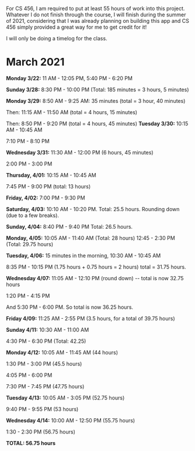 For CS 456, I am required to put at least 55 hours of work into this project. Whatever I do not finish through the course, I will finish during the summer of 2021, considering that I was already planning on building this app and CS 456 simply provided a great way for me to get credit for it!

I will only be doing a timelog for the class. 

# March 2021
**Monday 3/22:** 11 AM - 12:05 PM, 5:40 PM - 6:20 PM

**Sunday 3/28:** 8:30 PM - 10:00 PM (Total: 185 minutes = 3 hours, 5 minutes)

**Monday 3/29:** 8:50 AM - 9:25 AM: 35 minutes (total = 3 hour, 40 minutes)

Then: 11:15 AM - 11:50 AM (total = 4 hours, 15 minutes)

Then: 8:50 PM - 9:20 PM (total = 4 hours, 45 minutes)
**Tuesday 3/30:** 10:15 AM - 10:45 AM

7:10 PM - 8:10 PM

**Wednesday 3/31:** 11:30 AM - 12:00 PM (6 hours, 45 minutes)

2:00 PM - 3:00 PM

**Thursday, 4/01:** 10:15 AM - 10:45 AM

7:45 PM - 9:00 PM (total: 13 hours)

**Friday, 4/02:** 7:00 PM - 9:30 PM

**Saturday, 4/03:** 10:10 AM - 10:20 PM. Total: 25.5 hours. Rounding down (due to a few breaks).

**Sunday, 4/04:** 8:40 PM - 9:40 PM Total: 26.5 hours.

**Monday, 4/05:** 10:05 AM - 11:40 AM (Total: 28 hours)
12:45 - 2:30 PM (Total: 29.75 hours) 

**Tuesday, 4/06:** 15 minutes in the morning, 10:30 AM - 10:45 AM

8:35 PM - 10:15 PM (1.75 hours + 0.75 hours = 2 hours) total = 31.75 hours. 

**Wednesday 4/07:** 11:05 AM - 12:10 PM (round down) -- total is now 32.75 hours

1:20 PM - 4:15 PM

And 5:30 PM - 6:00 PM. So total is now 36.25 hours. 

**Friday 4/09:** 11:25 AM - 2:55 PM (3.5 hours, for a total of 39.75 hours)

**Sunday 4/11:** 10:30 AM - 11:00 AM

4:30 PM - 6:30 PM (Total: 42.25)

**Monday 4/12:** 10:05 AM - 11:45 AM (44 hours)

1:30 PM - 3:00 PM (45.5 hours)

4:05 PM - 6:00 PM

7:30 PM - 7:45 PM (47.75 hours)

**Tuesday 4/13:** 10:05 AM - 3:05 PM (52.75 hours)

9:40 PM - 9:55 PM (53 hours)

**Wednesday 4/14:** 10:00 AM - 12:50 PM (55.75 hours)

1:30 - 2:30 PM (56.75 hours)

**TOTAL: 56.75 hours**
